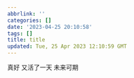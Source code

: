 ```yaml
---
abbrlink: ''
categories: []
date: '2023-04-25 20:10:58'
tags: []
title: title
updated: Tue, 25 Apr 2023 12:10:59 GMT
---
```

真好  又活了一天   未来可期
